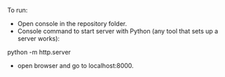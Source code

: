 To run:

- Open console in the repository folder.
- Console command to start server with Python (any tool that sets up a server works):

python -m http.server

- open browser and go to localhost:8000.
